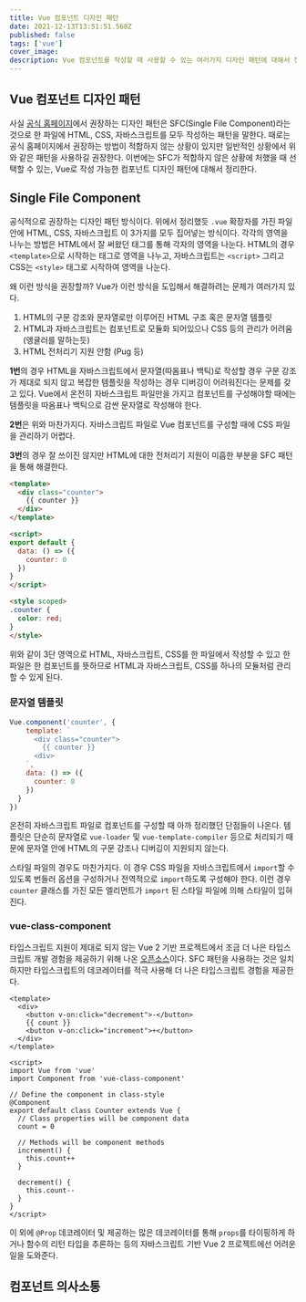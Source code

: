 ```yaml
---
title: Vue 컴포넌트 디자인 패턴
date: 2021-12-13T13:51:51.568Z
published: false
tags: ['vue']
cover_image: 
description: Vue 컴포넌트를 작성할 때 사용할 수 있는 여러가지 디자인 패턴에 대해서 정리하고 학습하기
---
```


## Vue 컴포넌트 디자인 패턴

사실 [공식 홈페이지](https://kr.vuejs.org/v2/guide/single-file-components.html)에서 권장하는 디자인 패턴은 SFC(Single File Component)라는 것으로 한 파일에 HTML, CSS, 자바스크립트를 모두 작성하는 패턴을 말한다. 때로는 공식 홈페이지에서 권장하는 방법이 적합하지 않는 상황이 있지만 일반적인 상황에서 위와 같은 패턴을 사용하길 권장한다. 이번에는 SFC가 적합하지 않은 상황에 처했을 때 선택할 수 있는, Vue로 작성 가능한 컴포넌트 디자인 패턴에 대해서 정리한다.

## Single File Component

공식적으로 권장하는 디자인 패턴 방식이다. 위에서 정리했듯 `.vue` 확장자를 가진 파일 안에 HTML, CSS, 자바스크립트 이 3가지를 모두 집어넣는 방식이다. 각각의 영역을 나누는 방법은 HTML에서 잘 써왔던 태그를 통해 각자의 영역을 나눈다. HTML의 경우 `<template>`으로 시작하는 태그로 영역을 나누고, 자바스크립트는 `<script>` 그리고 CSS는 `<style>` 태그로 시작하여 영역을 나눈다.

왜 이런 방식을 권장할까? Vue가 이런 방식을 도입해서 해결하려는 문제가 여러가지 있다.

1. HTML의 구문 강조와 문자열로만 이루어진 HTML 구조 혹은 문자열 템플릿
2. HTML과 자바스크립트는 컴포넌트로 모듈화 되어있으나 CSS 등의 관리가 어려움 (앵귤러를 말하는듯)
3. HTML 전처리기 지원 안함 (Pug 등)

**1번**의 경우 HTML을 자바스크립트에서 문자열(따옴표나 백틱)로 작성할 경우 구문 강조가 제대로 되지 않고 복잡한 템플릿을 작성하는 경우 디버깅이 어려워진다는 문제를 갖고 있다. Vue에서 온전히 자바스크립트 파일만을 가지고 컴포넌트를 구성해야할 때에는 템플릿을 따옴표나 백틱으로 감싼 문자열로 작성해야 한다.

**2번**은 위와 마찬가지다. 자바스크립트 파일로 Vue 컴포넌트를 구성할 때에 CSS 파일을 관리하기 어렵다.

**3번**의 경우 잘 쓰이진 않지만 HTML에 대한 전처리기 지원이 미흡한 부분을 SFC 패턴을 통해 해결한다.

```html
<template>
  <div class="counter">
    {{ counter }}
  </div>
</template>

<script>
export default {
  data: () => ({
    counter: 0
  })
}
</script>

<style scoped>
.counter {
  color: red;
}
</style>
```

위와 같이 3단 영역으로 HTML, 자바스크립트, CSS를 한 파일에서 작성할 수 있고 한 파일은 한 컴포넌트를 뜻하므로 HTML과 자바스크립트, CSS를 하나의 모듈처럼 관리할 수 있게 된다.

### 문자열 템플릿

```js
Vue.component('counter', {
    template: `
      <div class="counter">
        {{ counter }}
      <div>
    `,
    data: () => ({
      counter: 0
    })
  }
})
```

온전히 자바스크립트 파일로 컴포넌트를 구성할 때 아까 정리했던 단점들이 나온다. 템플릿은 단순히 문자열로 `vue-loader` 및 `vue-template-compiler` 등으로 처리되기 때문에 문자열 안에 HTML의 구문 강조나 디버깅이 지원되지 않는다.

스타일 파일의 경우도 마찬가지다. 이 경우 CSS 파일을 자바스크립트에서 `import`할 수 있도록 번들러 옵션을 구성하거나 전역적으로 `import`하도록 구성해야 한다. 이런 경우 `counter` 클래스를 가진 모든 엘리먼트가 `import` 된 스타일 파일에 의해 스타일이 입혀진다.

### vue-class-component

타입스크립트 지원이 제대로 되지 않는 Vue 2 기반 프로젝트에서 조금 더 나은 타입스크립트 개발 경험을 제공하기 위해 나온 [오픈소스](https://class-component.vuejs.org/)이다. SFC 패턴을 사용하는 것은 일치하지만 타입스크립트의 데코레이터를 적극 사용해 더 나은 타입스크립트 경험을 제공한다.

```tsx
<template>
  <div>
    <button v-on:click="decrement">-</button>
    {{ count }}
    <button v-on:click="increment">+</button>
  </div>
</template>

<script>
import Vue from 'vue'
import Component from 'vue-class-component'

// Define the component in class-style
@Component
export default class Counter extends Vue {
  // Class properties will be component data
  count = 0

  // Methods will be component methods
  increment() {
    this.count++
  }

  decrement() {
    this.count--
  }
}
</script>
```

이 외에 `@Prop` 데코레이터 및 제공하는 많은 데코레이터를 통해 `props`를 타이핑하게 하거나 함수의 리턴 타입을 추론하는 등의 자바스크립트 기반 Vue 2 프로젝트에선 어려운 일을 도와준다.

## 컴포넌트 의사소통